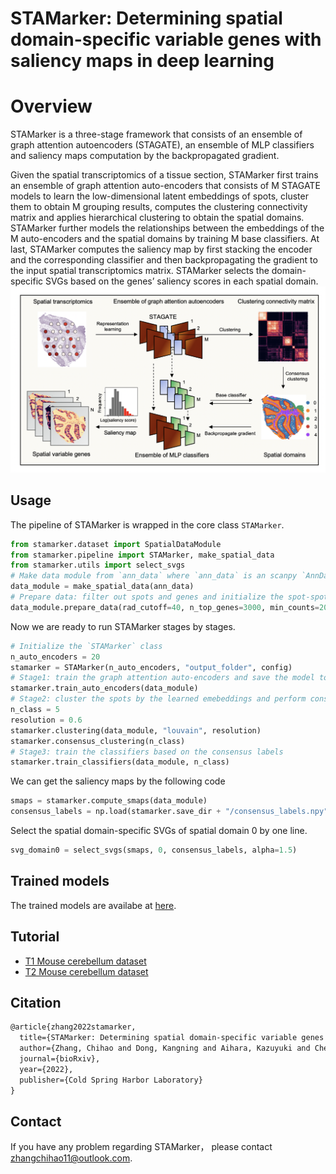 # STAMarker: Determining spatial domain-specific variable genes with saliency maps in deep learning
# Overview
STAMarker is a three-stage framework that consists of an ensemble of graph attention autoencoders (STAGATE), an ensemble of MLP classifiers and saliency maps computation by the backpropagated gradient.

 Given the spatial transcriptomics of a tissue section, STAMarker first trains an ensemble of graph attention auto-encoders that consists of M STAGATE models to learn the low-dimensional latent embeddings of spots, cluster them to obtain M grouping results, computes the clustering connectivity matrix and applies hierarchical clustering to obtain the spatial domains. STAMarker further models the relationships between the embeddings of the M auto-encoders and the spatial domains by training M base classifiers. At last, STAMarker computes the saliency map by first stacking the encoder and the corresponding classifier and then backpropagating the gradient to the input spatial transcriptomics matrix. STAMarker selects the domain-specific SVGs based on the genes’ saliency scores in each spatial domain.
![Framework of STAMarker](./fig/stamarker_framework.png)
## Usage
The pipeline of STAMarker is wrapped in the core class `STAMarker`.
```python
from stamarker.dataset import SpatialDataModule
from stamarker.pipeline import STAMarker, make_spatial_data
from stamarker.utils import select_svgs
# Make data module from `ann_data` where `ann_data` is an scanpy `AnnData` object of spatial transcriptomic dataset.
data_module = make_spatial_data(ann_data)
# Prepare data: filter out spots and genes and initialize the spot-spot graph
data_module.prepare_data(rad_cutoff=40, n_top_genes=3000, min_counts=20)
```
Now we are ready to run STAMarker stages by stages.
``` python
# Initialize the `STAMarker` class
n_auto_encoders = 20
stamarker = STAMarker(n_auto_encoders, "output_folder", config)
# Stage1: train the graph attention auto-encoders and save the model to `output_folder`
stamarker.train_auto_encoders(data_module)
# Stage2: cluster the spots by the learned emebeddings and perform consensus clustering 
n_class = 5
resolution = 0.6
stamarker.clustering(data_module, "louvain", resolution)
stamarker.consensus_clustering(n_class)
# Stage3: train the classifiers based on the consensus labels
stamarker.train_classifiers(data_module, n_class)
``` 
We can get the saliency maps by the following code
``` python
smaps = stamarker.compute_smaps(data_module)
consensus_labels = np.load(stamarker.save_dir + "/consensus_labels.npy")4
```
Select the spatial domain-specific SVGs of spatial domain 0 by one line.
```python
svg_domain0 = select_svgs(smaps, 0, consensus_labels, alpha=1.5)
```
## Trained models
The trained models are availabe at [here](https://drive.google.com/drive/folders/1mKhOTI2nDmfA4neMKQFQk9iMVbEqi8RH?usp=sharing).

## Tutorial
- [T1 Mouse cerebellum dataset](./tutorial/Mouse-cerebellum.ipynb)
- [T2  Mouse cerebellum dataset](./tutorial/Human-DLPFC-10x-Visum.ipynb)

## Citation

```latex
@article{zhang2022stamarker,
  title={STAMarker: Determining spatial domain-specific variable genes with saliency maps in deep learning},
  author={Zhang, Chihao and Dong, Kangning and Aihara, Kazuyuki and Chen, Luonan and Zhang, Shihua},
  journal={bioRxiv},
  year={2022},
  publisher={Cold Spring Harbor Laboratory}
}
```

## Contact
If you have any problem regarding STAMarker， please contact zhangchihao11@outlook.com.

